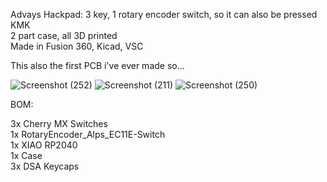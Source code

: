 Advays Hackpad:
3 key, 1 rotary encoder switch, so it can also be pressed  
KMK  
2 part case, all 3D printed  
Made in Fusion 360, Kicad, VSC  


This also the first PCB i've ever made so... 

![Screenshot (252)](https://github.com/user-attachments/assets/4f8544a8-6943-4f50-910d-9b8732bb9db0)
![Screenshot (211)](https://github.com/user-attachments/assets/dc4803df-a6a6-42e9-a5b6-a656f33ea95b)
![Screenshot (250)](https://github.com/user-attachments/assets/a9ab1436-2a1a-4961-b822-60ec5be5d3d3)


BOM:  
 
3x Cherry MX Switches  
1x RotaryEncoder_Alps_EC11E-Switch  
1x XIAO RP2040  
1x Case  
3x DSA Keycaps  

